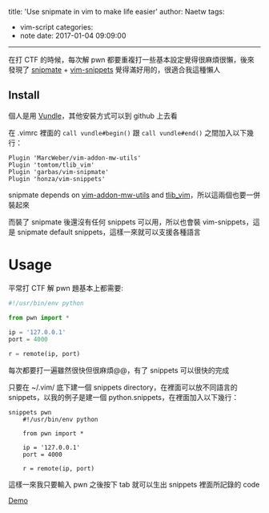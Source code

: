 title: 'Use snipmate in vim to make life easier'
author: Naetw
tags:
  - vim-script
categories:
  - note
date: 2017-01-04 09:09:00
---

在打 CTF 的時候，每次解 pwn 都要重複打一些基本設定覺得很麻煩很懶，後來發現了 [snipmate](https://github.com/garbas/vim-snipmate) + [vim-snippets](https://github.com/honza/vim-snippets) 覺得滿好用的，很適合我這種懶人


<!-- more -->
## Install

個人是用 [Vundle](https://github.com/gmarik/vundle)，其他安裝方式可以到 github 上去看

在 .vimrc 裡面的 `call vundle#begin()` 跟 `call vundle#end()` 之間加入以下幾行：

```
Plugin 'MarcWeber/vim-addon-mw-utils'
Plugin 'tomtom/tlib_vim'
Plugin 'garbas/vim-snipmate'
Plugin 'honza/vim-snippets'
```

snipmate depends on [vim-addon-mw-utils](https://github.com/marcweber/vim-addon-mw-utils) and [tlib_vim](https://github.com/tomtom/tlib_vim)，所以這兩個也要一併裝起來

而裝了 snipmate 後還沒有任何 snippets 可以用，所以也會裝 vim-snippets，這是 snipmate default snippets，這樣一來就可以支援各種語言

# Usage

平常打 CTF 解 pwn 題基本上都需要:

```python
#!/usr/bin/env python

from pwn import *

ip = '127.0.0.1'
port = 4000

r = remote(ip, port)
```

每次都要打一遍雖然很快但很麻煩@@，有了 snippets 可以很快的完成

只要在 ~/.vim/ 底下建一個 snippets directory，在裡面可以放不同語言的 snippets，以我的例子是建一個 python.snippets，在裡面加入以下幾行：

```
snippets pwn
    #!/usr/bin/env python

    from pwn import *

    ip = '127.0.0.1'
    port = 4000

    r = remote(ip, port)
```

這樣一來我只要輸入 pwn 之後按下 tab 就可以生出 snippets 裡面所記錄的 code

[Demo](http://i.imgur.com/jyNKSc6.gif)

<!-- more -->
